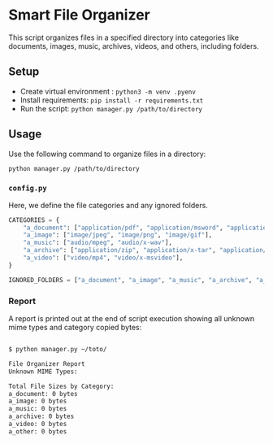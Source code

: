 # Smart File Organizer

This script organizes files in a specified directory into categories like documents, images, music, archives, videos, and others, including folders.

## Setup

- Create virtual environment : `python3 -m venv .pyenv`
- Install requirements: `pip install -r requirements.txt`
- Run the script: `python manager.py /path/to/directory`

## Usage

Use the following command to organize files in a directory:

```bash
python manager.py /path/to/directory
```


### `config.py`

Here, we define the file categories and any ignored folders.

```python
CATEGORIES = {
    "a_document": ["application/pdf", "application/msword", "application/vnd.ms-excel", "application/vnd.openxmlformats-officedocument.wordprocessingml.document"],
    "a_image": ["image/jpeg", "image/png", "image/gif"],
    "a_music": ["audio/mpeg", "audio/x-wav"],
    "a_archive": ["application/zip", "application/x-tar", "application/gzip"],
    "a_video": ["video/mp4", "video/x-msvideo"],
}

IGNORED_FOLDERS = ["a_document", "a_image", "a_music", "a_archive", "a_video", "a_other", "a_folder"]
```

### Report 

A report is printed out at the end of script execution showing all unknown mime types and category copied bytes:

```bash

$ python manager.py ~/toto/

File Organizer Report
Unknown MIME Types:

Total File Sizes by Category:
a_document: 0 bytes
a_image: 0 bytes
a_music: 0 bytes
a_archive: 0 bytes
a_video: 0 bytes
a_other: 0 bytes
```